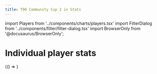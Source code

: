 ```yaml
---
title: T90 Community Cup 2 in Stats
---
```


import Players from '../components/charts/players.tsx'
import FilterDialog from '../components/filter/filter-dialog.tsx'
import BrowserOnly from '@docusaurus/BrowserOnly';

# Individual player stats

<!--
This is a very quick fix to get the build on server to work. This likely kills indexing of the page, so if I care in the future, then fix this properly
-->
<BrowserOnly>{() => <Players/>}</BrowserOnly>

<FilterDialog/>

